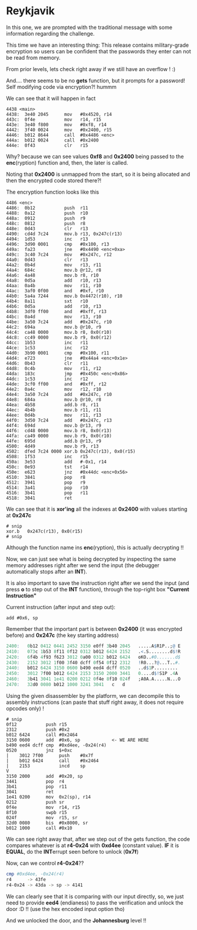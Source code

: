 # Reykjavik

In this one, we are prompted with the traditional message with some information regarding the challenge. <br> 

This time we have an interesting thing: This release contains military-grade encryption so users can be confident that the passwords they enter can not be read from memory. <br>

From prior levels, lets check right away if we still have an overflow ! :) <br>

And.... there seems to be no **gets** function, but it prompts for a password! Self modifying code via encryption?! hummm <br>

We can see that it will happen in fact

```assembly
4438 <main>
4438:  3e40 2045      mov	#0x4520, r14
443c:  0f4e           mov	r14, r15
443e:  3e40 f800      mov	#0xf8, r14
4442:  3f40 0024      mov	#0x2400, r15
4446:  b012 8644      call	#0x4486 <enc>
444a:  b012 0024      call	#0x2400
444e:  0f43           clr	r15
```

Why? because we can see values **0xf8** and **0x2400** being passed to the **enc**(ryption) function and, then, the later is called. <br>

Noting that **0x2400** is unmapped from the start, so it is being allocated and then the encrypted code stored there?! <br>

The encryption function looks like this

```assembly
4486 <enc>
4486:  0b12           push	r11
4488:  0a12           push	r10
448a:  0912           push	r9
448c:  0812           push	r8
448e:  0d43           clr	r13
4490:  cd4d 7c24      mov.b	r13, 0x247c(r13)
4494:  1d53           inc	r13
4496:  3d90 0001      cmp	#0x100, r13
449a:  fa23           jne	#0x4490 <enc+0xa>
449c:  3c40 7c24      mov	#0x247c, r12
44a0:  0d43           clr	r13
44a2:  0b4d           mov	r13, r11
44a4:  684c           mov.b	@r12, r8
44a6:  4a48           mov.b	r8, r10
44a8:  0d5a           add	r10, r13
44aa:  0a4b           mov	r11, r10
44ac:  3af0 0f00      and	#0xf, r10
44b0:  5a4a 7244      mov.b	0x4472(r10), r10
44b4:  8a11           sxt	r10
44b6:  0d5a           add	r10, r13
44b8:  3df0 ff00      and	#0xff, r13
44bc:  0a4d           mov	r13, r10
44be:  3a50 7c24      add	#0x247c, r10
44c2:  694a           mov.b	@r10, r9
44c4:  ca48 0000      mov.b	r8, 0x0(r10)
44c8:  cc49 0000      mov.b	r9, 0x0(r12)
44cc:  1b53           inc	r11
44ce:  1c53           inc	r12
44d0:  3b90 0001      cmp	#0x100, r11
44d4:  e723           jne	#0x44a4 <enc+0x1e>
44d6:  0b43           clr	r11
44d8:  0c4b           mov	r11, r12
44da:  183c           jmp	#0x450c <enc+0x86>
44dc:  1c53           inc	r12
44de:  3cf0 ff00      and	#0xff, r12
44e2:  0a4c           mov	r12, r10
44e4:  3a50 7c24      add	#0x247c, r10
44e8:  684a           mov.b	@r10, r8
44ea:  4b58           add.b	r8, r11
44ec:  4b4b           mov.b	r11, r11
44ee:  0d4b           mov	r11, r13
44f0:  3d50 7c24      add	#0x247c, r13
44f4:  694d           mov.b	@r13, r9
44f6:  cd48 0000      mov.b	r8, 0x0(r13)
44fa:  ca49 0000      mov.b	r9, 0x0(r10)
44fe:  695d           add.b	@r13, r9
4500:  4d49           mov.b	r9, r13
4502:  dfed 7c24 0000 xor.b	0x247c(r13), 0x0(r15)
4508:  1f53           inc	r15
450a:  3e53           add	#-0x1, r14
450c:  0e93           tst	r14
450e:  e623           jnz	#0x44dc <enc+0x56>
4510:  3841           pop	r8
4512:  3941           pop	r9
4514:  3a41           pop	r10
4516:  3b41           pop	r11
4518:  3041           ret
```

We can see that it is **xor'ing** all the indexes at **0x2400** with values starting at **0x247c**
```assembly
# snip
xor.b	0x247c(r13), 0x0(r15)
# snip
```

Although the function name ins **enc**(ryption), this is actually decrypting !! <br>

Now, we can just see what is being decrypted by inspecting the same memory addresses right after we send the input (the debugger automatically stops after an **INT**). <br> 

It is also important to save the instruction right after we send the input (and press **o** to step out of the **INT** function), through the top-right box **"Current Instruction"** <br>

Current instruction (after input and step out): 
```assembly
add #0x6, sp
```

Remember that the important part is between **0x2400** (it was encrypted before) and **0x247c** (the key starting address)

```r
2400:   0b12 0412 0441 2452 3150 e0ff 3b40 2045   .....A$R1P..;@ E
2410:   073c 1b53 8f11 0f12 0312 b012 6424 2152   .<.S........d$!R
2420:   6f4b 4f93 f623 3012 0a00 0312 b012 6424   oKO..#0.......d$
2430:   2152 3012 1f00 3f40 dcff 0f54 0f12 2312   !R0...?@...T..#.
2440:   b012 6424 3150 0600 b490 eed4 dcff 0520   ..d$1P......... 
2450:   3012 7f00 b012 6424 2153 3150 2000 3441   0....d$!S1P .4A
2460:   3b41 3041 1e41 0200 0212 0f4e 8f10 024f   ;A0A.A.....N...O
2470:   32d0 0080 b012 1000 3241 3041   c   d
``` 

Using the given disassembler by the platform, we can decompile this to assembly instructions (can paste that stuff right away, it does not require opcodes only) !

```assembly
# snip 
0f12           push	r15
2312           push	#0x2
b012 6424      call	#0x2464
3150 0600      add	#0x6, sp            <- WE ARE HERE
b490 eed4 dcff cmp	#0xd4ee, -0x24(r4)
0520           jnz	$+0xc
|    3012 7f00      push	#0x7f
|    b012 6424      call	#0x2464
|    2153           incd	sp
V
3150 2000      add	#0x20, sp
3441           pop	r4
3b41           pop	r11
3041           ret
1e41 0200      mov	0x2(sp), r14
0212           push	sr
0f4e           mov	r14, r15
8f10           swpb	r15
024f           mov	r15, sr
32d0 0080      bis	#0x8000, sr
b012 1000      call	#0x10
```

We can see right away that, after we step out of the gets function, the code compares whatever is at **r4-0x24** with **0xd4ee** (constant value). **IF** it is **EQUAL**, do the **INT**errupt seen before to unlock (**0x7f**) <br>

Now, can we control **r4-0x24**?? 

```bash
cmp	#0xd4ee, -0x24(r4)
r4      -> 43fe
r4-0x24 -> 43da -> sp -> 4141
```

We can clearly see that it is comparing with our input directly, so, we just need to provide **eed4** (endianess) to pass the verification and unlock the door :D !! (use the hex encoded input option tho) <br>

And we unlocked the door, and the **Johannesburg** level !!